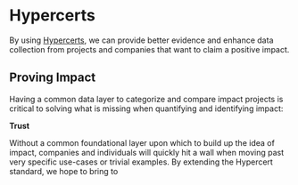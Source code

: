 # Hypercerts

By using [Hypercerts](https://testnet.hypercerts.org/), we can provide better evidence and enhance data collection from projects and companies that want to claim a positive impact.

## Proving Impact

Having a common data layer to categorize and compare impact projects is critical to solving what is missing when quantifying and identifying impact:

**Trust**

Without a common foundational layer upon which to build up the idea of impact, companies and individuals will quickly hit a wall when moving past very specific use-cases or trivial examples. By extending the Hypercert standard, we hope to bring to 

